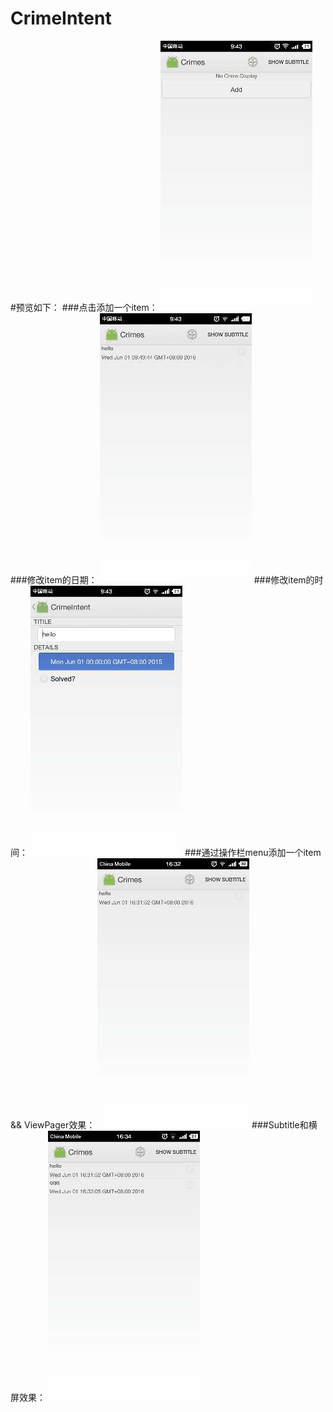 # CrimeIntent
#预览如下：
###点击添加一个item：
![](https://raw.githubusercontent.com/Pr-Jiang/CrimeIntent/master/previewgif/CrimeIntent1.gif)
###修改item的日期：
![](https://raw.githubusercontent.com/Pr-Jiang/CrimeIntent/master/previewgif/CrimeIntent2.gif)
###修改item的时间：
![](https://raw.githubusercontent.com/Pr-Jiang/CrimeIntent/master/previewgif/CrimeIntent3.gif)
###通过操作栏menu添加一个item && ViewPager效果：
![](https://raw.githubusercontent.com/Pr-Jiang/CrimeIntent/master/previewgif/CrimeIntent4-viewPager.gif)
###Subtitle和横屏效果：
![](https://raw.githubusercontent.com/Pr-Jiang/CrimeIntent/master/previewgif/CrimeIntent5.gif)

